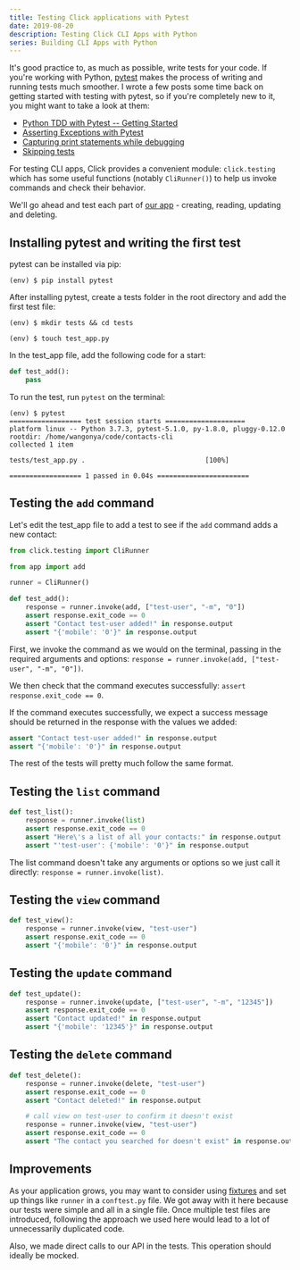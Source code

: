```yaml
---
title: Testing Click applications with Pytest
date: 2019-08-20
description: Testing Click CLI Apps with Python
series: Building CLI Apps with Python
---
```


It's good practice to, as much as possible, write tests for your code. If you're working with Python, [pytest](https://pytest.org/en/latest/) makes the process of writing and running tests much smoother. I wrote a few posts some time back on getting started with testing with pytest, so if you're completely new to it, you might want to take a look at them:
* [Python TDD with Pytest -- Getting Started](https://wangonya.com/blog/getting-started-with-pytest/)
* [Asserting Exceptions with Pytest](https://wangonya.com/blog/pytest-asserting-exceptions/)
* [Capturing print statements while debugging](https://wangonya.com/blog/pytest-capture-print/)
* [Skipping tests](https://wangonya.com/blog/pytest-skip/)

For testing CLI apps, Click provides a convenient module: `click.testing` which has some useful functions (notably `CliRunner()`) to help us invoke commands and check their behavior.

We'll go ahead and test each part of [our app](https://wangonya.com/blog/cli-crud-with-firebase/) - creating, reading, updating and deleting.

## Installing pytest and writing the first test
pytest can be installed via pip:

```
(env) $ pip install pytest
```

After installing pytest, create a tests folder in the root directory and add the first test file:

```
(env) $ mkdir tests && cd tests

(env) $ touch test_app.py
```

In the test_app file, add the following code for a start:

```python
def test_add():
    pass
```

To run the test, run `pytest` on the terminal:

```
(env) $ pytest
================== test session starts ====================
platform linux -- Python 3.7.3, pytest-5.1.0, py-1.8.0, pluggy-0.12.0
rootdir: /home/wangonya/code/contacts-cli
collected 1 item

tests/test_app.py .                              [100%]

================== 1 passed in 0.04s =======================
```

## Testing the `add` command
Let's edit the test_app file to add a test to see if the `add` command adds a new contact:

```python
from click.testing import CliRunner

from app import add

runner = CliRunner()

def test_add():
    response = runner.invoke(add, ["test-user", "-m", "0"])
    assert response.exit_code == 0
    assert "Contact test-user added!" in response.output
    assert "{'mobile': '0'}" in response.output

```

First, we invoke the command as we would on the terminal, passing in the required arguments and options: `response = runner.invoke(add, ["test-user", "-m", "0"])`.

We then check that the command executes successfully: `assert response.exit_code == 0`.

If the command executes successfully, we expect a success message should be returned in the response with the values we added:

```python
assert "Contact test-user added!" in response.output
assert "{'mobile': '0'}" in response.output
```

The rest of the tests will pretty much follow the same format.

## Testing the `list` command

```python
def test_list():
    response = runner.invoke(list)
    assert response.exit_code == 0
    assert "Here\'s a list of all your contacts:" in response.output
    assert "'test-user': {'mobile': '0'}" in response.output
```

The list command doesn't take any arguments or options so we just call it directly: `response = runner.invoke(list)`.

## Testing the `view` command

```python
def test_view():
    response = runner.invoke(view, "test-user")
    assert response.exit_code == 0
    assert "{'mobile': '0'}" in response.output
```

## Testing the `update` command

```python
def test_update():
    response = runner.invoke(update, ["test-user", "-m", "12345"])
    assert response.exit_code == 0
    assert "Contact updated!" in response.output
    assert "{'mobile': '12345'}" in response.output
```

## Testing the `delete` command

```python
def test_delete():
    response = runner.invoke(delete, "test-user")
    assert response.exit_code == 0
    assert "Contact deleted!" in response.output

    # call view on test-user to confirm it doesn't exist
    response = runner.invoke(view, "test-user")
    assert response.exit_code == 0
    assert "The contact you searched for doesn't exist" in response.output
```

## Improvements
As your application grows, you may want to consider using [fixtures](https://docs.pytest.org/en/latest/fixture.html) and set up things like `runner` in a `conftest.py` file. We got away with it here because our tests were simple and all in a single file. Once multiple test files are introduced, following the approach we used here would lead to a lot of unnecessarily duplicated code.

Also, we made direct calls to our API in the tests. This operation should ideally be mocked.

